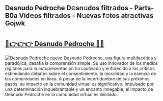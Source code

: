 ## Desnudo Pedroche D𝚎sn𝚞dos filtr𝚊dos - Parts-B0a Vid𝚎os filtr𝚊dos - N𝚞evas f𝚘tos atr𝚊ctivas Gojwk

# <h2><a href="http://mb56es.tromn.icu/?c=Desnudo+Pedroche">🔗👉👉👉 Desnudo Pedroche 🔗🔗</a></h2>

[![Desnudo Pedroche nuevo](https://i.imgur.com/pEAQMta.gif)](http://mb56es.tromn.icu/?c=Desnudo+Pedroche)
Desnudo Pedroche, una figura multifacética y paradójica, desafía la comprensión simple. Su uso innovador de los medios digitales para la autopresentación ha cautivado y enfurecido a los críticos, estimulando debates sobre el consentimiento, la moralidad y la esencia de las comunidades en línea. A pesar de la incertidumbre de sus próximos pasos, su impacto en la comunidad virtual es significativo. Impulsado por una determinación inquebrantable y un encanto innegable, el impacto de Desnudo Pedroche en la comunidad virtual es ilimitado.
